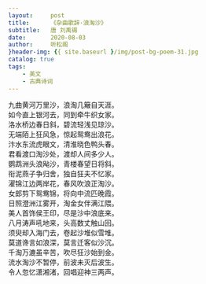 ```yaml
---
layout:     post
title:      《杂曲歌辞·浪淘沙》
subtitle:   唐 刘禹锡
date:       2020-08-03
author:     听松阁
}header-img: {{ site.baseurl }/img/post-bg-poem-31.jpg
catalog: true
tags:
    - 美文
    - 古典诗词
---
```


九曲黄河万里沙，浪淘几簸自天涯。<br>
如今直上银河去，同到牵牛织女家。<br>
洛水桥边春日斜，碧流轻浅见琼沙。<br>
无端陌上狂风急，惊起鸳鸯出浪花。<br>
汴水东流虎眼文，清淮晓色鸭头春。<br>
君看渡口淘沙处，渡却人间多少人。<br>
鹦鹉洲头浪飐沙，青楼春望日将斜。<br>
衔泥燕子争归舍，独自狂夫不忆家。<br>
濯锦江边两岸花，春风吹浪正淘沙。<br>
女郎剪下鸳鸯锦，将向中流匹晚霞。<br>
日照澄洲江雾开，淘金女伴满江隈。<br>
美人首饰侯王印，尽是沙中浪底来。<br>
八月涛声吼地来，头高数丈触山回。<br>
须臾却入海门去，卷起沙堆似雪堆。<br>
莫道谗言如浪深，莫言迁客似沙沉。<br>
千淘万漉虽辛苦，吹尽狂沙始到金。<br>
流水淘沙不暂停，前波未灭后波生。<br>
令人忽忆潇湘渚，回唱迎神三两声。<br>
